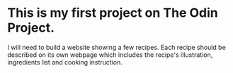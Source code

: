 # This is my first project on The Odin Project.

I will need to build a website showing a few recipes. Each recipe should be described on its own webpage which includes the recipe's illustration, ingredients list and cooking instruction.
